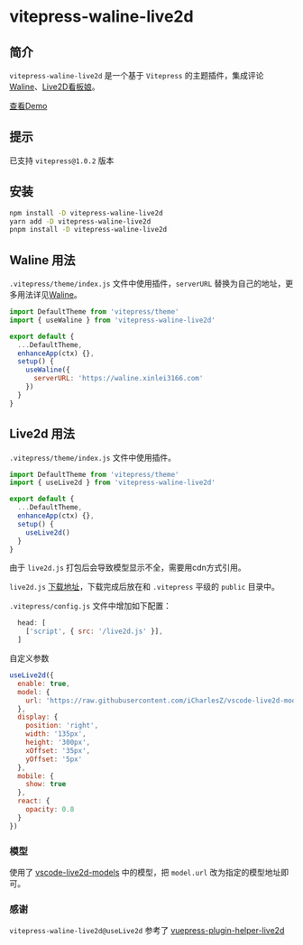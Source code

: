 # vitepress-waline-live2d

## 简介

`vitepress-waline-live2d` 是一个基于 `Vitepress` 的主题插件，集成评论[Waline](https://waline.js.org)、[Live2D看板娘](https://www.live2d.com/zh-CHS/)。

[查看Demo](https://xinlei3166.github.io/about/)

## 提示
已支持 `vitepress@1.0.2` 版本

## 安装

```bash
npm install -D vitepress-waline-live2d
yarn add -D vitepress-waline-live2d
pnpm install -D vitepress-waline-live2d
```

## Waline 用法

`.vitepress/theme/index.js` 文件中使用插件，`serverURL` 替换为自己的地址，更多用法详见[Waline](https://waline.js.org)。

```js
import DefaultTheme from 'vitepress/theme'
import { useWaline } from 'vitepress-waline-live2d'

export default {
  ...DefaultTheme,
  enhanceApp(ctx) {},
  setup() {
    useWaline({
      serverURL: 'https://waline.xinlei3166.com'
    })
  }
}
```

## Live2d 用法

`.vitepress/theme/index.js` 文件中使用插件。

```js
import DefaultTheme from 'vitepress/theme'
import { useLive2d } from 'vitepress-waline-live2d'

export default {
  ...DefaultTheme,
  enhanceApp(ctx) {},
  setup() {
    useLive2d()
  }
}
```

由于 `live2d.js` 打包后会导致模型显示不全，需要用cdn方式引用。

`live2d.js` [下载地址](https://github.com/DavidingPlus/vitepress-waline-live2d/blob/main/docs/public/live2d.js)，下载完成后放在和 `.vitepress` 平级的 `public` 目录中。

`.vitepress/config.js` 文件中增加如下配置：

```js
  head: [
    ['script', { src: '/live2d.js' }],
  ]
```

自定义参数

```js
useLive2d({
  enable: true,
  model: {
    url: 'https://raw.githubusercontent.com/iCharlesZ/vscode-live2d-models/master/model-library/hibiki/hibiki.model.json'
  },
  display: {
    position: 'right',
    width: '135px',
    height: '300px',
    xOffset: '35px',
    yOffset: '5px'
  },
  mobile: {
    show: true
  },
  react: {
    opacity: 0.8
  }
})
```

### 模型
使用了 [vscode-live2d-models](https://github.com/iCharlesZ/vscode-live2d-models#url) 中的模型，把 `model.url` 改为指定的模型地址即可。


### 感谢
`vitepress-waline-live2d@useLive2d` 参考了 [vuepress-plugin-helper-live2d](https://github.com/JoeyBling/vuepress-plugin-helper-live2d)
